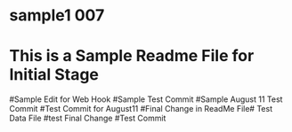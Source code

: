 # sample1 007
# This is a Sample Readme File for Initial Stage
#Sample Edit for Web Hook
#Sample Test Commit
#Sample August 11 Test Commit
#Test Commit for August11
#Final Change in ReadMe File#
Test Data File
#test Final Change
#Test Commit
